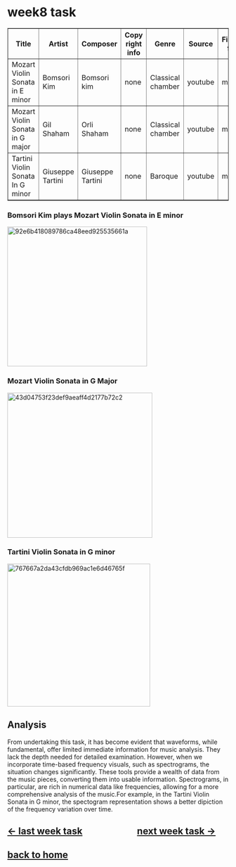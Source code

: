 # week8 task
<table border="1">
  <tr>
    <th>Title </th>
    <th>Artist</th>
    <th>Composer</th>
    <th> Copy right info</th>
    <th> Genre </th>
    <th> Source </th>
    <th>File/audio format </th>
    <th> number of channels</th>
    <th> sample rate</th>
    <th> Bits per second </th>
    <th> Duration </th>
  </tr>
  <tr>
    <td>Mozart Violin Sonata in E minor </td>
    <td>Bomsori Kim</td>
    <td>Bomsori kim</td>
    <td>none</td>
    <td>Classical chamber</td>
    <td>youtube</td>
    <td>mp3</td>
    <td>1</td>
    <td>44100HZ</td>
    <td>192kbps</td>
    <td>13:18</td>
  </tr>
  <tr>
    <td>Mozart Violin Sonata in G major </td>
    <td>Gil Shaham</td>
    <td>Orli Shaham</td>
    <td>none</td>
    <td>Classical chamber</td>
    <td>youtube</td>
    <td>mp3</td>
    <td>2</td>
    <td>44100HZ</td>
    <td>192kbps</td>
    <td>16:09</td>
  </tr>
   <tr>
    <td>Tartini Violin Sonata In G minor </td>
    <td>Giuseppe Tartini </td>
    <td>Giuseppe Tartini</td>
    <td>none</td>
    <td>Baroque</td>
    <td>youtube</td>
    <td>mp3</td>
    <td>2</td>
    <td>44100HZ</td>
    <td>192kbps</td>
    <td>16:30</td>
  </tr>
</table>

### Bomsori Kim plays Mozart Violin Sonata in E minor 
<img width="318" alt="92e6b418089786ca48eed925535661a" src="https://github.com/letian7/MCA-2023/assets/146345116/3bb04dc0-f194-4b97-a622-809a79aa90cc">

### Mozart Violin Sonata in G Major
<img width="330" alt="43d04753f23def9aeaff4d2177b72c2" src="https://github.com/letian7/MCA-2023/assets/146345116/515e3281-554c-4650-9224-c2f479628d4f">

### Tartini Violin Sonata in G minor 
<img width="325" alt="767667a2da43cfdb969ac1e6d46765f" src="https://github.com/letian7/MCA-2023/assets/146345116/c0eb0b9e-c965-437b-bf0a-d99a8a9c5e6e">

## Analysis
From undertaking this task, it has become evident that waveforms, while fundamental, offer limited immediate information for music analysis. They lack the depth needed for detailed examination. However, when we incorporate time-based frequency visuals, such as spectrograms, the situation changes significantly. These tools provide a wealth of data from the music pieces, converting them into usable information. Spectrograms, in particular, are rich in numerical data like frequencies, allowing for a more comprehensive analysis of the music.For example, in the Tartini Violin Sonata in G minor, the spectogram representation shows a better dipiction of the frequency variation over time.



## [&larr; last week task](week7.md) &nbsp;&nbsp;&nbsp; &nbsp;&nbsp;&nbsp; &nbsp;&nbsp;&nbsp; &nbsp;&nbsp;&nbsp; &nbsp;&nbsp;&nbsp; &nbsp;&nbsp;&nbsp; [next week task &rarr;](week9.md)
## [back to home](README.md)





